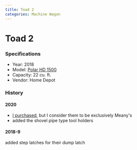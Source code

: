 ```yaml
---
title: Toad 2
categories: Machine Wagon
---
```

# Toad 2

### Specifications

* Year: 2018
* Model: [Polar HD 1500](https://www.homedepot.com/p/Polar-Trailer-HD-1500-22-cu-ft-Poly-Dump-Trailer-8233/202326931)
* Capacity: 22 cu. ft.
* Vendor: Home Depot

### History

#### 2020

- [I purchased](/Person/Rick-Ingham), but I consider them to be exclusively Meany's
- added the shovel pipe type tool holders

#### 2018-9

added step latches for their dump latch

